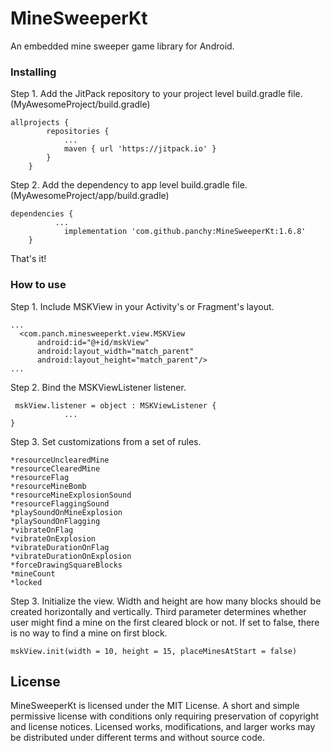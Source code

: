 # MineSweeperKt

An embedded mine sweeper game library for Android.


### Installing

Step 1. Add the JitPack repository to your project level build.gradle file. (MyAwesomeProject/build.gradle)
```
allprojects {
		repositories {
			...
			maven { url 'https://jitpack.io' }
		}
	}
```

Step 2. Add the dependency to app level build.gradle file. (MyAwesomeProject/app/build.gradle)


```
dependencies {
          ...
	        implementation 'com.github.panchy:MineSweeperKt:1.6.8'
	}
```

That's it!

### How to use

Step 1. Include MSKView in your Activity's or Fragment's layout.

```
...
  <com.panch.minesweeperkt.view.MSKView
      android:id="@+id/mskView"
      android:layout_width="match_parent"
      android:layout_height="match_parent"/>
...
```

Step 2. Bind the MSKViewListener listener.

```
 mskView.listener = object : MSKViewListener {
            ...
}
```
Step 3. Set customizations from a set of rules.
```
*resourceUnclearedMine
*resourceClearedMine
*resourceFlag
*resourceMineBomb
*resourceMineExplosionSound
*resourceFlaggingSound
*playSoundOnMineExplosion
*playSoundOnFlagging
*vibrateOnFlag
*vibrateOnExplosion
*vibrateDurationOnFlag
*vibrateDurationOnExplosion
*forceDrawingSquareBlocks
*mineCount
*locked
```

Step 3. Initialize the view. Width and height are how many blocks should be created horizontally and vertically. Third parameter determines whether user might find a mine on the first cleared block or not. If set to false, there is no way to find a mine on first block.
```
mskView.init(width = 10, height = 15, placeMinesAtStart = false)
```
## License

MineSweeperKt is licensed under the
MIT License.
A short and simple permissive license with conditions only requiring preservation of copyright and license notices. Licensed works, modifications, and larger works may be distributed under different terms and without source code.


